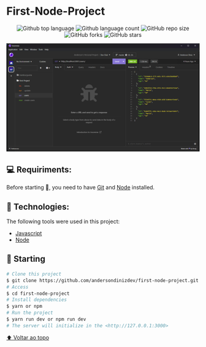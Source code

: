 # First-Node-Project

<!---Esses são exemplos. Veja https://shields.io para outras pessoas ou para personalizar este conjunto de escudos. Você pode querer incluir dependências, status do projeto e informações de licença aqui--->

<p align="center">
  <img alt="Github top language" src="https://img.shields.io/github/languages/top/andersondinizdev/first-node-project?style=for-the-badge">
  
  <img alt="Github language count" src="https://img.shields.io/github/languages/count/andersondinizdev/first-node-project?style=for-the-badge">
  
  <img alt="GitHub repo size" src="https://img.shields.io/github/repo-size/andersondinizdev/first-node-project?style=for-the-badge">

  <img alt="GitHub forks" src="https://img.shields.io/github/forks/andersondinizdev/first-node-project?style=for-the-badge">
    
  <img alt="GitHub stars" src="https://img.shields.io/github/stars/andersondinizdev/first-node-project?style=for-the-badge"/> 

</p>

<p align="center">
<img src="/img/print.png" alt="print"/>
 </p>

## 💻 Requiriments:

Before starting :checkered_flag:, you need to have [Git](https://git-scm.com) and [Node](https://nodejs.org/en/) installed.

## 🚀 Technologies:

The following tools were used in this project:

- [Javascript](https://developer.mozilla.org/pt-BR/docs/Web/JavaScript)
- [Node](https://developer.mozilla.org/en-US/docs/Web/API/Node)

## :checkered_flag: Starting ##

```bash
# Clone this project
$ git clone https://github.com/andersondinizdev/first-node-project.git
# Access
$ cd first-node-project
# Install dependencies
$ yarn or npm
# Run the project
$ yarn run dev or npm run dev
# The server will initialize in the <http://127.0.0.1:3000>
```
[⬆ Voltar ao topo](#first-node-project)
